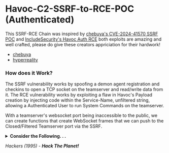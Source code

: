 # Havoc-C2-SSRF-to-RCE-POC (Authenticated)

This SSRF-RCE Chain was inspired by [chebuya's CVE-2024-41570 SSRF POC](https://github.com/chebuya/Havoc-C2-SSRF-poc) and [IncludeSecurity's Havoc Auth RCE](https://github.com/IncludeSecurity/c2-vulnerabilities/tree/main/havoc_auth_rce) both exploits are amazing and well crafted, please do give these creators appriciation for their hardwork!

- [chebuya](https://github.com/chebuya)
- [hyperreality](https://github.com/hyperreality)

### How does it Work?
The SSRF vulnerability works by spoofing a demon agent registration and checkins to open a TCP socket on the teamserver and read/write data from it.
The RCE vulnerability works by exploiting a flaw in Havoc's Payload creation by injecting code within the Service-Name, unfiltered string, allowing a Authenticated User to run System Commands on the teamserver.

With a teamserver's websocket port being inaccessible to the public, we can create functions that create WebSocket frames that we can push to the Closed/Filtered Teamserver port via the SSRF.

<details>
<summary><b>Consider the Following. . .</b></summary>
  <ul>
    <li>
      If the Teamserver port is <b>Closed/Filtered</b>, the Teamserver needs to be hosted on a non-secure web-socket server <i>(ws://)</i> for this POC to work.
      I'm not a networking or TLS protocol expert, but if there is potential to sent data successfully to a secure web-socket server <i>wss://</i> via the SSRF, this exploit could potentially have a wide impact.
    </li>
    <li>
      If the Teamserver port is <b>Open</b> and can be reached publically, you do not need to use the SSRF, if you have working credentials use the <i><a href="https://github.com/IncludeSecurity/c2-vulnerabilities/tree/main/havoc_auth_rce">Auth-RCE</a></i> portion of the exploit.
    </li>
  </ul>
</details>

<i>Hackers (1995) - <b>Hack The Planet!</b></i>

